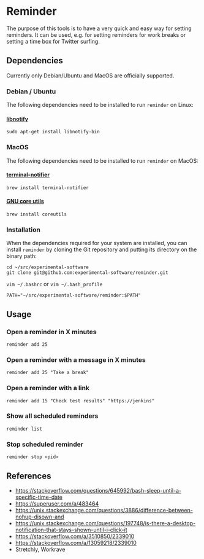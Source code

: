 
# Reminder

The purpose of this tools is to have a very quick and easy way for setting reminders. It can be used, e.g. for setting reminders for work breaks or setting a time box for Twitter surfing.

## Dependencies

Currently only Debian/Ubuntu and MacOS are officially supported.

### Debian / Ubuntu

The following dependencies need to be installed to run `reminder` on Linux:

#### [libnotify](https://github.com/GNOME/libnotify)

```
sudo apt-get install libnotify-bin
```

### MacOS

The following dependencies need to be installed to run `reminder` on MacOS:

#### [terminal-notifier](https://github.com/julienXX/terminal-notifier)

```
brew install terminal-notifier
```

#### [GNU core utils](https://formulae.brew.sh/formula/coreutils)

```
brew install coreutils
```

### Installation

When the dependencies required for your system are installed, you can
install `reminder` by cloning the Git repository and putting its directory
on the binary path:

```
cd ~/src/experimental-software
git clone git@github.com:experimental-software/reminder.git
```

`vim ~/.bashrc` or `vim ~/.bash_profile`
```
PATH="~/src/experimental-software/reminder:$PATH"
```

## Usage

### Open a reminder in X minutes

```
reminder add 25
```

### Open a reminder with a message in X minutes

```
reminder add 25 "Take a break"
```

### Open a reminder with a link

```
reminder add 15 "Check test results" "https://jenkins"
```

### Show all scheduled reminders

```
reminder list
```

### Stop scheduled reminder

```
reminder stop <pid>
```

## References
- https://stackoverflow.com/questions/645992/bash-sleep-until-a-specific-time-date
- https://superuser.com/a/483464
- https://unix.stackexchange.com/questions/3886/difference-between-nohup-disown-and
- https://unix.stackexchange.com/questions/197748/is-there-a-desktop-notification-that-stays-shown-until-i-click-it
- https://stackoverflow.com/a/3510850/2339010
- https://stackoverflow.com/a/13059218/2339010
- Stretchly, Workrave
